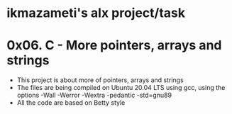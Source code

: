# ikmazameti's alx project/task
# 0x06. C - More pointers, arrays and strings

- This project is about more of pointers, arrays and strings
- The files are being compiled on Ubuntu 20.04 LTS using gcc, using the options  -Wall -Werror -Wextra -pedantic -std=gnu89
- All the code are based on Betty style
